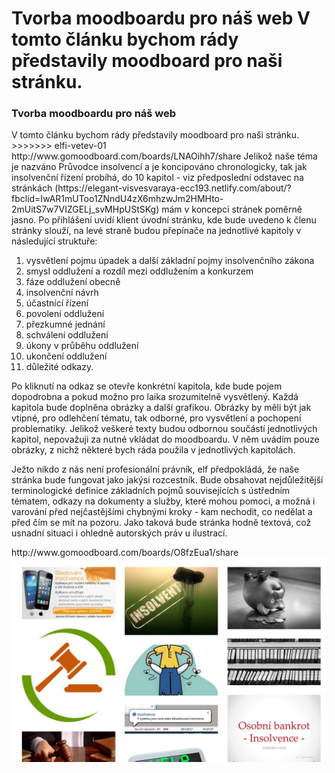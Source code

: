 ﻿Tvorba moodboardu pro náš web 
V tomto článku bychom rády představily moodboard pro naši stránku.
=======
### Tvorba moodboardu pro náš web
 

<p>V tomto článku bychom rády představily moodboard pro naši stránku.
>>>>>>> elfi-vetev-01
http://www.gomoodboard.com/boards/LNAOihh7/share
Jelikož naše téma je nazváno Průvodce insolvencí a je koncipováno chronologicky, tak jak insolvenční řízení probíhá, do 10 kapitol
 - viz předposlední odstavec na stránkách
 (https://elegant-visvesvaraya-ecc193.netlify.com/about/?fbclid=IwAR1mUToo1ZNndU4zX6mhzwJm2HMHto-2mUitS7w7VIZGELj_svMHpUStSKg) 
 mám v koncepci stránek poměrně jasno. Po přihlášení uvidí klient úvodní stránku, kde bude uvedeno k členu stránky slouží,
 na levé straně budou přepínače na jednotlivé kapitoly v následující struktuře: 
 <ol>
 <li> vysvětlení pojmu úpadek  a další základní pojmy insolvenčního zákona </li>
 <li> smysl oddlužení a rozdíl mezi oddlužením a konkurzem </li>
 <li> fáze oddlužení obecně </li>
 <li> insolvenční návrh </li>
 <li> účastnící řízení </li>
 <li> povolení oddlužení </li>
 <li> přezkumné jednání </li>
 <li> schválení oddlužení </li>
 <li> úkony v průběhu oddlužení </li>
 <li> ukončení oddlužení </li>
 <li> důležité odkazy. </li>
</ol>

 Po kliknutí na odkaz se otevře konkrétní kapitola, kde bude pojem dopodrobna a pokud možno pro laika srozumitelně vysvětlený. 
 Každá kapitola bude doplněna obrázky a další grafikou. 
 Obrázky by měli být jak vtipné, pro odlehčení tématu, tak odborné, pro vysvětlení a pochopení problematiky. 
 Jelikož veškeré texty budou odbornou součástí jednotlivých kapitol, nepovažuji za nutné vkládat do moodboardu.
V něm uvádím pouze obrázky, z nichž některé bych ráda použila v jednotlivých kapitolách.</p>


<p>Ježto nikdo z nás není profesionální právník, elf předpokládá, že naše stránka bude fungovat jako jakýsi rozcestník. Bude obsahovat nejdůležitější terminologické definice základních pojmů souvisejících s ústředním tématem, odkazy na dokumenty a služby, které mohou pomoci, a možná i varování před nejčastějšími chybnými kroky - kam nechodit, co nedělat a před čím se mít na pozoru.
Jako taková bude stránka hodně textová, což usnadní situaci i ohledně autorských práv u ilustrací.
</p>
http://www.gomoodboard.com/boards/O8fzEua1/share
<br/>
<img src="elfi_moodboard.jpg"/>